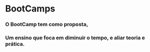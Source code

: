 # BootCamps

### O BootCamp tem como proposta, 

### Um ensino que foca em diminuir o tempo, e aliar teoria e prática.
